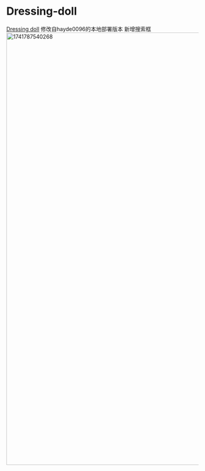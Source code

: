# Dressing-doll
[Dressing doll](https://hayde0096.github.io/)
修改自hayde0096的本地部署版本
新增搜索框
<img width="1131" alt="1741787540268" src="https://github.com/user-attachments/assets/02bbdd98-c4cb-449b-99bf-65e28235eaf6" />
